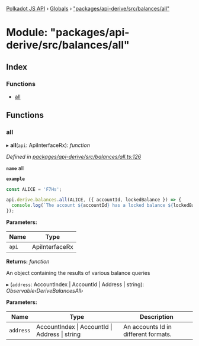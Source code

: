 [Polkadot JS API](../README.md) › [Globals](../globals.md) › ["packages/api-derive/src/balances/all"](_packages_api_derive_src_balances_all_.md)

# Module: "packages/api-derive/src/balances/all"

## Index

### Functions

* [all](_packages_api_derive_src_balances_all_.md#all)

## Functions

###  all

▸ **all**(`api`: ApiInterfaceRx): *function*

*Defined in [packages/api-derive/src/balances/all.ts:126](https://github.com/polkadot-js/api/blob/e6806ed7f/packages/api-derive/src/balances/all.ts#L126)*

**`name`** all

**`example`** 
<BR>

```javascript
const ALICE = 'F7Hs';

api.derive.balances.all(ALICE, ({ accountId, lockedBalance }) => {
  console.log(`The account ${accountId} has a locked balance ${lockedBalance} units.`);
});
```

**Parameters:**

Name | Type |
------ | ------ |
`api` | ApiInterfaceRx |

**Returns:** *function*

An object containing the results of various balance queries

▸ (`address`: AccountIndex | AccountId | Address | string): *Observable‹DeriveBalancesAll›*

**Parameters:**

Name | Type | Description |
------ | ------ | ------ |
`address` | AccountIndex &#124; AccountId &#124; Address &#124; string | An accounts Id in different formats. |
